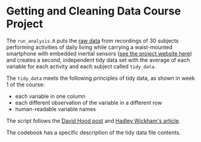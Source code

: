 # Getting and Cleaning Data Course Project

The ```run_analysis.R``` puts the [raw data](https://d396qusza40orc.cloudfront.net/getdata%2Fprojectfiles%2FUCI%20HAR%20Dataset.zip) from recordings of 30 subjects performing activities of daily living while carrying a waist-mounted smartphone with embedded inertial sensors ([see the project website here](http://archive.ics.uci.edu/ml/datasets/Human+Activity+Recognition+Using+Smartphones)) and creates a second, independent tidy data set with the average of each variable for each activity and each subject called ```tidy_data```.

The ```tidy_data``` meets the following principles of tidy data, as shown in week 1 of the course:
* each variable in one column
* each different observation of the variable in a different row
* human-readable variable names

The script follows the [David Hood post](https://thoughtfulbloke.wordpress.com/2015/09/09/getting-and-cleaning-the-assignment/) and [Hadley Wickham's article](https://vita.had.co.nz/papers/tidy-data.pdf).

The codebook has a specific description of the tidy data file contents.

